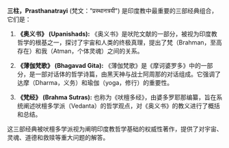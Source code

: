 **三柱，Prasthanatrayi** (梵文："प्रस्थानत्रयी") 是印度教中最重要的三部经典组合，它们是：

1. **《奥义书》 (Upanishads):** 
   《奥义书》是吠陀文献的一部分，被视为印度教哲学的根基之一，探讨了宇宙和人类的终极真理，提出了梵（Brahman，至高存在）和我（Atman，个体灵魂）之间的关系。

2. **《薄伽梵歌》 (Bhagavad Gita):** 
   《薄伽梵歌》是《摩诃婆罗多》中的一部分，是一部对话体的哲学诗篇，由黑天神与战士阿周那的对话组成。它强调了达摩（Dharma，义务）和瑜伽（yoga，修行）的重要性。

3. **《梵经》 (Brahma Sutras):** 
   也称为《吠檀多经》，由婆多罗耶那编纂，旨在系统阐述吠檀多学派（Vedanta）的哲学观点，对《奥义书》的教义进行了概括和总结。

这三部经典被吠檀多学派视为阐明印度教哲学基础的权威性著作，提供了对宇宙、灵魂、道德和救赎等重大问题的解答。
